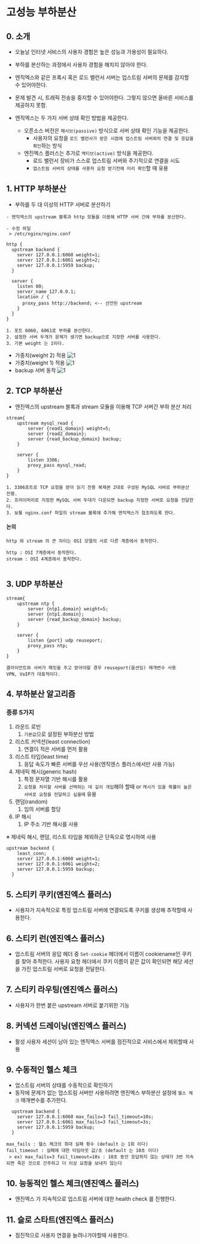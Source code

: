 # 고성능 부하분산
## 0. 소개
- 오늘날 인터넷 서비스의 사용자 경험은 높은 성능과 가용성이 필요하다.
- 부하를 분산하는 과정에서 사용자 경험을 해치지 않아야 한다.

- 엔직엑스와 같은 프록시 혹은 로드 밸런서 서버는 업스트림 서버의 문제를 감지할 수 있어야한다.
- 문제 발견 시, 트래픽 전송을 중지할 수 있어야한다. 그렇지 않으면 올바른 서비스를 제공하지 못함.
- 엔직엑스는 두 가지 서버 상태 확인 방법을 제공한다.
  - 오픈소스 버전은 `패시브(passive)` 방식으로 서버 상태 확인 기능을 제공한다.
    - 사용자의 요청을 `로드 밸런서가 받은 시점에 업스트림 서버와의 연결 및 응답을 확인`하는 방식
  - 엔진엑스 플러스는 추가로 `액티브(active)` 방식을 제공한다.
    - 로드 밸런서 장비가 스스로 업스트림 서버와 주기적으로 연결을 시도
    - `업스트림 서버의 상태를 사용자 요청 받기전에 미리 확인`할 때 유용

## 1. HTTP 부하분산
- 부하를 두 대 이상의 HTTP 서버로 분산하기
````
- 엔직엑스의 upstream 블록과 http 모듈을 이용해 HTTP 서버 간에 부하를 분산한다.

- 수정 파일 
 > /etc/nginx/nginx.conf

http {
  upstream backend {
    server 127.0.0.1:6060 weight=1;
    server 127.0.0.1:6061 weight=2;
    server 127.0.0.1:5959 backup;
  }

  server {
    listen 80;
    server_name 127.0.0.1;
    location / {
      proxy_pass http://backend; <-- 선언된 upstream
    }
  }
}

1. 포트 6060, 6061로 부하를 분산한다.
2. 설정한 서버 두개가 문제가 생기면 backup으로 지정한 서버를 사용한다.
3. 기본 weight 는 1이다.
````
- 가중치(weight 2) 적용
![1](/images/ch02/1.PNG)
- 가중치(weight 1) 적용
![1](/images/ch02/2.PNG)
- backup 서버 동작
![1](/images/ch02/3.PNG)

## 2. TCP 부하분산
- 엔진엑스의 upstream 블록과 stream 모듈을 이용해 TCP 서버간 부하 분산 처리
````
stream{
    upstream mysql_read {
        server {read1_domain} weight=5;
        server {read2_domain};
        server {read_backup_domain} backup;
    }
  
    server {
        listen 3306;
        proxy_pass mysql_read;
    }
}

1. 3306포트로 TCP 요청을 받아 읽기 전용 복제본 2대로 구성된 MySQL 서버로 부하분산 진행.
2. 프라이머리로 지정한 MySQL 서버 두대가 다운되면 backup 지정한 서버로 요청을 전달한다.
3. 보통 nginx.conf 파일의 stream 블록에 추가해 엔직엑스가 참조하도록 한다.
````

#### 논의 
````
http 와 stream 의 큰 차이는 OSI 모델의 서로 다른 계층에서 동작한다.

http : OSI 7계층에서 동작한다.
stream : OSI 4계층에서 동작한다.
 
````

## 3. UDP 부하분산
````
stream{
    upstream ntp {
        server {ntp1.domain} weight=5;
        server {ntp1.domain};
        server {read_backup_domain} backup;
    }
  
    server {
        listen {port} udp reuseport;
        proxy_pass ntp;
    }
}

클라이언트와 서버가 패킷을 주고 받아야할 경우 reuseport(옵션임) 매개변수 사용
VPN, VoIP가 대표적이다.
````

## 4. 부하분산 알고리즘
### 종류 5가지
1) 라운드 로빈
   1) `기본값`으로 설정된 부하분산 방법
2) 리스트 커넥션(least connection)
   1) 연결이 적은 서버를 먼저 활용
3) 리스트 타입(least time)
   1) 응답 속도가 빠른 서버를 우선 사용(엔직엔스 플러스에서만 사용 가능)
4) 제네릭 해시(generic hash)
   1) 특정 문자열 기반 해시를 활용
   2) `요청을 처리할 서버를 선택하는 데 깊이 개입`해야 할때 or `캐시가 있을 확률이 높은 서버로 요청을 전달하고 싶을때` 유용 
5) 랜덤(random)
   1) 임의 서버를 할당
6) IP 해시
   1) IP 주소 기반 해시를 사용

※ 제네릭 해시, 랜덤, 리스트 타임을 제외하곤 단독으로 명시하여 사용
````
upstream backend {
    least_conn;
    server 127.0.0.1:6060 weight=1;
    server 127.0.0.1:6061 weight=2;
    server 127.0.0.1:5959 backup;
  }
````

## 5. 스티키 쿠키(엔진엑스 플러스)
- 사용자가 지속적으로 특정 업스트림 서버에 연결되도록 쿠키를 생성해 추적할때 사용한다.

## 6. 스티키 런(엔진엑스 플러스)
- 업스트림 서버의 응답 헤더 중 `Set-cookie` 헤더에서 이름이 cookiename인 쿠키를 찾아 추적한다.
  사용자 요청 헤더에서 쿠키 이름이 같은 값이 확인되면 해당 세션을 가진 업스트림 서버로 요청을 전달한다.

## 7. 스티키 라우팅(엔진엑스 플러스)
- 사용자가 한번 붙은 upstream 서버로 붙기위한 기능

## 8. 커넥션 드레이닝(엔진엑스 플러스)
- 활성 사용자 세션이 남아 있는 엔직엑스 서버를 점진적으로 서비스에서 제외할때 사용

## 9. 수동적인 헬스 체크
- 업스트림 서버의 상태를 수동적으로 확인하기
- 동작에 문제가 없는 업스트림 서버만 사용하려면 엔진엑스 부하분산 설정에 `헬스 체크` 매개변수를 추가한다.
````
  upstream backend {
    server 127.0.0.1:6060 max_fails=3 fail_timeout=10s;
    server 127.0.0.1:6061 max_fails=3 fail_timeout=3s;
    server 127.0.0.1:5959 backup;
  }

max_fails : 헬스 체크의 최대 실패 횟수 (default 는 1회 이다)
fail_timeout : 실패에 대한 타임아웃 값/초 (default 는 10초 이다)
 > ex) max_fails=3 fail_timeout=10s : 10초 동안 응답하지 않는 상태가 3번 지속되면 죽은 것으로 간주하고 더 이상 요청을 보내지 않는다
````

## 10. 능동적인 헬스 체크(엔진엑스 플러스)
- 엔진엑스 가 지속적으로 업스트림 서버에 대한 health check 를 진행한다.
## 11. 슬로 스타트(엔진엑스 플러스)
- 점진적으로 사용자 연결을 늘려나가야할때 사용한다.
